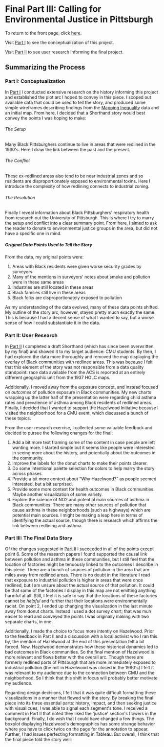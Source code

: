 # Final Part III: Calling for Environmental Justice in Pittsburgh
To return to the front page, click [here](https://jameson-c.github.io/viz-portfolio).

Visit [Part I](https://jameson-c.github.io/viz-portfolio/Final_Project/Final_Part_I.html) to see the conceptualization of this project.

Visit [Part II](https://jameson-c.github.io/viz-portfolio/Final_Project/Final_Part_II.html) to see user research informing the final project.

## Summarizing the Process
### Part I: Conceptualization
In [Part I](https://jameson-c.github.io/viz-portfolio/Final_Part_I.html) I conducted extensive research on the history informing this project and established the plot arc I hoped to convey in this piece. I scoped out available data that could be used to tell the story, and produced some simple wireframes describing findings from the [Mapping Inequality](https://dsl.richmond.edu/panorama/redlining/#loc=11/40.442/-80.172&city=pittsburgh-pa&text=downloads) data and an initial map. From here, I decided that a Shorthand story would best convey the points I was hoping to make:
###### The Setup 
Many Black Pittsburghers continue to live in areas that were redlined in the 1930's. Here I draw the link between the past and the present.
###### The Conflict 
These ex-redlined areas also tend to be near industrial zones and so residents are disproportionately exposed to environmental toxins. Here I introduce the complexity of how redlining connects to industrial zoning.
###### The Resolution
Finally I reveal information about Black Pittsburghers' respiratory health from research out the University of Pittsburgh. This is where I try to marry the setup and conflict into a clear summary point. From here, I aimed to ask the reader to donate to environmental justice groups in the area, but did not have a specific one in mind. 
##### Original Data Points Used to Tell the Story
From the data, my original points were:
1. Areas with Black residents were given worse security grades by surveyors
2. Many of the mentions in surveyors' notes about smoke and pollution were in these same areas
3. Industries are still located in these areas
4. Black families still live in these areas
5. Black folks are disproportionately exposed to pollution

As my understanding of the data evolved, many of these data points shifted. My outline of the story arc, however, stayed pretty much exactly the same. This is because I had a decent sense of what I wanted to say, but a worse sense of how I could substantiate it in the data.

### Part II: User Research
In [Part II](https://jameson-c.github.io/viz-portfolio/Final_Part_I.html) I completed a draft Shorthand (which has since been overwritten by my final) and showed it to my target audience: CMU students. By then, I had explored the data more thoroughly and removed the map displaying the overlay of Black communities with redlined areas. This was because I felt that this element of the story was not responsible from a data quality standpoint: race data available from the ACS is reported at an entirely different geographic unit from the 1937 HOLC maps. 

Additionally, I moved away from the exposure concept, and instead focused on *outcomes* of pollution exposure in Black communities. My new charts wrapping up the latter half of the presentation were regarding child asthma rates and prevalence of asthma among Black residents of redlined areas. Finally, I decided that I wanted to support the Hazelwood Initiative because I visited the neighborhood for a CMU event, which discussed a bunch of these topics.

From the user research exercise, I collected some valuable feedback and decided to pursue the following changes for the final:
1.  Add a bit more text framing some of the content in case people are left wanting more. I started simple but it seems like people were interested in seeing more about the history, and potentially about the outcomes in the community.
2.  Improve the labels for the donut charts to make their points clearer.
3.  Do some intentional palette selection for colors to help marry the story across phases.
4.  Provide a bit more context about "Why Hazelwood?" as people seemed interested, but a bit surprised.
5.  Provide some more context for health outcomes in Black communities. Maybe another visualization of some variety.
6.  Explore the science of NO2 and potential main sources of asthma in Black communities. There are many other sources of pollution that cause asthma in these neighborhoods (such as highways) which are potential main sources. I might be making a leap here in terms of identifying the actual source, though there is research which affirms the link between redlining and asthma. 

### Part III: The Final Data Story
Of the changes suggested in [Part II](https://jameson-c.github.io/viz-portfolio/Final_Part_II.html) I succeeded in all of the points except point 6. Some of the research papers I found supported the causal link between pollution and asthma in these communities, but I still feel that the location of factories might be tenuously linked to the outcomes I describe in this piece. There are a bunch of sources of pollution in the area that are miles away from redlined areas. There is no doubt in the literature I read that exposure to industrial pollution is higher in areas that were once redlined, but I am unsure about the actual source of that pollution. It could be that some of the factories I display in this map are not emitting anything harmful at all. Still, I feel it is safe to say that the locations of these factories cannot be *helpful* and further that their locations were environmentally racist. On point 2, I ended up changing the visualization in the last minute away from donut charts. Instead I used a dot survey chart; that was muh easier to read and conveyed the points I was originally making with two separate charts, in one. 

Additionally, I made the choice to focus more intently on Hazelwood. Prior to the feedback in Part II and a discussion with a local activist who I ran this by, the mention of Hazelwood at the end of this presentation felt a bit forced. Now, Hazelwood demonstrates how these historical dynamics led to bad outcomes in Black communities. So the final mention of Hazelwood is more relevant and flows better with the overall arc. Though there are formerly redlined parts of Pittsburgh that are more immediately exposed to industrial pollution (the mill in Hazelwood was closed in the 1990's) I felt it was relevant to my audience due to the connection between CMU and the neighborhood. So I think that this shift in focus will probably better motivate my audience. 

Regarding design decisions, I felt that it was quite difficult formatting these visualizations in a manner that flowed with the story. By breaking the final piece into its three essential parts: history, impact, and then seeking justice with visual cues, I was able to signal each segment's tone. I received a comment in Part II that noted they liked the 'justice' section's flowers in the background. Finally, I do wish that I could have changed a few things. The boxplot displaying Hazelwood's demographics has some strange behavior where you have to click twice on the page for the annotation to appear. Further, I had issues perfecting formatting in Tableau. But overall, I think that the final piece told the story well:

<script src="https://carnegiemellon.shorthandstories.com/toxic/embed.js"></script>


